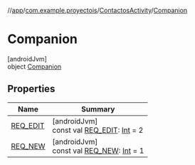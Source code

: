 //[app](../../../../index.md)/[com.example.proyectois](../../index.md)/[ContactosActivity](../index.md)/[Companion](index.md)

# Companion

[androidJvm]\
object [Companion](index.md)

## Properties

| Name | Summary |
|---|---|
| [REQ_EDIT](-r-e-q_-e-d-i-t.md) | [androidJvm]<br>const val [REQ_EDIT](-r-e-q_-e-d-i-t.md): [Int](https://kotlinlang.org/api/latest/jvm/stdlib/kotlin/-int/index.html) = 2 |
| [REQ_NEW](-r-e-q_-n-e-w.md) | [androidJvm]<br>const val [REQ_NEW](-r-e-q_-n-e-w.md): [Int](https://kotlinlang.org/api/latest/jvm/stdlib/kotlin/-int/index.html) = 1 |

